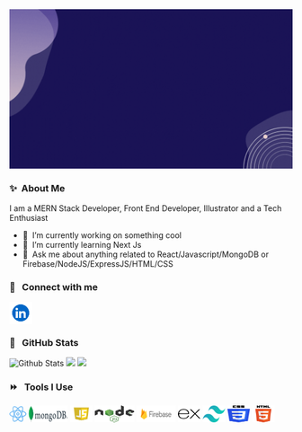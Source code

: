 <img src="https://github.com/EjuMir/EjuMir/blob/main/Hello%20There%20!%20Welcome%20to%20my%20Geek%20World!.gif" alt="intro">

### ✨&nbsp; About Me
I am a MERN Stack Developer, Front End Developer, Illustrator and a Tech Enthusiast 
- 🔭 &nbsp;I’m currently working on something cool
- 🌱 &nbsp;I’m currently learning Next Js
- 💬 &nbsp;Ask me about anything related to React/Javascript/MongoDB or Firebase/NodeJS/ExpressJS/HTML/CSS

### 🔗 &nbsp; Connect with me
<a href="https://linkedin.com/in/mir-eju" target="blank"><img align="center" src="https://raw.githubusercontent.com/EjuMir/EjuMir/main/linkedin-logo-linkedin-logo-transparent-linkedin-icon-transparent-free-free-png.webp" alt="gautamkrishnar" height="40" width="40" /></a>

### 📕 &nbsp; GitHub Stats 
![Github Stats](https://github-readme-stats.vercel.app/api?username=EjuMir&bg_color=30,000435,000000&title_color=fff&text_color=fff)
![](https://raw.githubusercontent.com/EjuMir/github-stats-transparent/output/generated/overview.svg)
![](https://raw.githubusercontent.com/EjuMir/github-stats-transparent/output/generated/languages.svg)

### ⏩ &nbsp; Tools I Use
<p align='left' gap='20px'>
  <img src="https://raw.githubusercontent.com/EjuMir/EjuMir/main/Icons/react_logo-512.webp" alt="React" width="30" height="30">
  <img src="https://github.com/EjuMir/EjuMir/blob/main/Icons/MongoDB_Logo.svg.png" alt="MongoDB" width="70" height="30">
  <img src="https://raw.githubusercontent.com/EjuMir/EjuMir/main/Icons/javascript-logo-javascript-icon-transparent-free-png.webp" alt="JavaScript" width="40" height="30">
  <img src="https://github.com/EjuMir/EjuMir/blob/main/Icons/1280px-Node.js_logo.svg.png" alt="Node Js" width="70" height="30">
  <img src="https://github.com/EjuMir/EjuMir/blob/main/Icons/Firebase_Logo.png" alt="Firebase" width="70" height="30">
  <img src="https://raw.githubusercontent.com/EjuMir/EjuMir/main/Icons/expressjs_logo_icon_169185.webp" alt="ExpressJs" width="40" height="30">
  <img src="https://github.com/EjuMir/EjuMir/blob/main/Icons/tailwind-css-logo-5AD4175897-seeklogo.com.png" alt="Tailwind CSS" width="40" height="30">
  <img src="https://github.com/EjuMir/EjuMir/blob/main/Icons/css-logo.png" alt="CSS" width="40" height="30">
  <img src="https://github.com/EjuMir/EjuMir/blob/main/Icons/HTML5_logo_and_wordmark.svg.png" alt="CSS" width="40" height="30">
</p>

